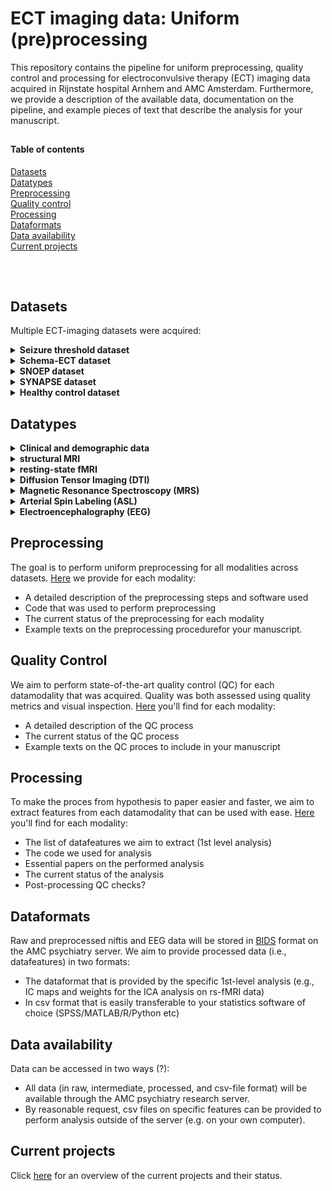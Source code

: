
# ECT imaging data: Uniform (pre)processing 
This repository contains the pipeline for uniform preprocessing, quality control and processing for electroconvulsive therapy (ECT) imaging data acquired in Rijnstate hospital Arnhem and AMC Amsterdam. Furthermore, we provide a description of the available data, documentation on the pipeline, and example pieces of text that describe the analysis for your manuscript. 

##

#### Table of contents
[Datasets](#Datasets)  
[Datatypes](#Datatypes)  
[Preprocessing](#Preprocessing)  
[Quality control](#Quality-control)  
[Processing](#Processing)  
[Dataformats](#Dataformats)  
[Data availability](#Data-availability)  
[Current projects](#Current-projects)

##

</br>

## Datasets
Multiple ECT-imaging datasets were acquired:

<details>
<summary> <b>Seizure threshold dataset</b> </summary> 
</br></br>  
This dataset was acquired in order to study neuroimaging and clinical predictors of seizure threshold in ECT. See related papers for the <a href="https://link.springer.com/article/10.1007/s00406-012-0342-7/tables/1"> clinical characteristics</a> of the sample. For papers on the structural MRI data, see <a href="https://www.sciencedirect.com/science/article/pii/S1935861X12002094?casa_token=cAC-WLm3LVcAAAAA:gm4tDvav6UkNTPFnTLWB_7c2fY4bnB_o-BNe3HnInR2mOL0qw0iFPD7MNEdiymz7QwEy4v7DvGk"> here </a> and  <a href="https://www.frontiersin.org/articles/10.3389/fpsyt.2014.00169/full"> here </a>. And another paper on the <a href="https://www.nature.com/articles/mp201478"> resting-state functional MRI (rs-fMRI) data </a>. 
  
Study status: data acquisition is finished. 
</br></br>
</details>


<details>
<summary> <b>Schema-ECT dataset</b> </summary> 
</br></br>  
This dataset was acquired to study a combined psychological+ECT intervention. For a description of the intervention see this  <a href="https://jamanetwork.com/journals/jamanetworkopen/fullarticle/2768949"> paper </a>, with a brief clinical description of the sample <a href="https://cdn.jamanetwork.com/ama/content_public/journal/jamanetworkopen/938527/zoi200468t1.png?Expires=1636631862&Signature=nWlCfYCET7ojxyvCuaFI5kitSWKRMCwvL~d5EF3blsRjbXMKw4zxSAsV6nRbeaOsUY6fYXKS9atC6FiCngE4EOIoVbNJuW4EsXfnjvY0SKLxkvh~GM3Ij9vdUhWI1YI4pGXww~h8amcKYizUJRt3ehFKxWZoASeQI9OoxXyw4orAge8AGmlhgv~bDyjb5KWUnoqiWtQUacBcz3nAdRAjh5El03wRKsSjvJZ7kybzNnv~LVRLQIYlcwAlxvK2KRshAtN-Vn2w3ULVxyriDm08ZGejQn0A4g3vfTO9VqTXvVlFqmFm3haArQakZGYBf3bRQG2Vo~2dL~-t09Khtn2qNA__&Key-Pair-Id=APKAIE5G5CRDK6RD3PGA"> here </a>. This dataset was acquired at both the Rijnstate and AMC site.
</br>
Status: data acquisition is finished.
</br></br>  
</details>

<details>
<summary> <b>SNOEP dataset</b> </summary> 
</br></br>  
SNOEP stands for Study on Neuroimaging predictors of Outcome in ECT Patients. This dataset is a continuous acquisition of neuroimaging and clinical data in ECT with the primary objective to predict treatment outcome.
</br>  
Status: acquisition is ongoing. 
</br></br>  
</details>

<details>
<summary> <b>SYNAPSE dataset</b> </summary> 
</br></br>  
In the SYNAPSE study, ECT is primarily used as a human model for epilepsy. Multiple pharmacotherapeutic interventions are studied to reduce post-ictal confusion. One of the hallmarks of this study is its acquisition of high-quality EEG data _during_ and after the seizure induced by ECT. Also multiple MRIs were acquired 30 minutes after the seizure.
</br>  
Status: acquisition is ongoing.
</br></br>  
</details>

<details>
<summary> <b>Healthy control dataset</b> </summary> 
</br></br>  
One of the current aims is to collect data on healthy controls that match patients of the schema-ECT dataset. Extensive cognitive data will be acquired in this dataset. 
</br>  
Status: awaiting for start acquisition. 
</br></br> 
</details>

## Datatypes

<details>
<summary> <b>Clinical and demographic data</b> </summary>
    
|      Datasets     | pre-ECT 	| during-ECT 	| post-ECT 	| follow-up 	|
|:-----------------:|:-------:	|:----------:	|:--------:	|:---------:	|
| Seizure threshold |    X    	|            	|          	|           	|
|        Schema-ECT |    X    	|            	|     X    	|     X     	|
|            SNOEP 	|    X    	|            	|     X    	|     X     	|
|          SYNAPSE 	|    X    	|           	|     X    	|     X     	|

</details>


<details>
<summary> <b>structural MRI</b> </summary>

|      Datasets     	| pre-ECT 	| during-ECT 	| post-ECT 	| follow-up 	|
|:-----------------:	|:-------:	|:----------:	|:--------:	|:---------:	|
| Seizure threshold 	|    X    	|            	|          	|           	|
|        Schema-ECT 	|    X    	|            	|     X    	|     X     	|
|             SNOEP 	|    X    	|            	|     X    	|     X     	|
|           SYNAPSE 	|    X    	|      X     	|     X    	|     X     	|
  
</details>    
    

<details>
<summary> <b>resting-state fMRI</b> </summary>

|      Datasets     	| pre-ECT 	| during-ECT 	| post-ECT 	| follow-up 	|
|:-----------------:	|:-------:	|:----------:	|:--------:	|:---------:	|
| Seizure threshold 	|    X    	|            	|          	|           	|
|        Schema-ECT 	|    X    	|            	|     X    	|     X     	|
|             SNOEP 	|    X    	|            	|     X    	|     X     	|
|           SYNAPSE 	|    X    	|      X     	|     X    	|     X     	|

</details>   
 
 
<details>
<summary> <b>Diffusion Tensor Imaging (DTI)</b> </summary>

|      Datasets     	| pre-ECT 	| during-ECT 	| post-ECT 	| follow-up 	|
|:-----------------:	|:-------:	|:----------:	|:--------:	|:---------:	|
| Seizure threshold 	|    X    	|            	|          	|           	|
|        Schema-ECT 	|    X    	|            	|     X    	|     X     	|
|             SNOEP 	|    X    	|            	|     X    	|     X     	|
|           SYNAPSE 	|    X    	|      X     	|     X    	|     X     	|
 
</details>      
    

<details>
<summary> <b>Magnetic Resonance Spectroscopy (MRS)</b> </summary>

|      Datasets     	| pre-ECT 	| during-ECT 	| post-ECT 	| follow-up 	|
|:-----------------:	|:-------:	|:----------:	|:--------:	|:---------:	|
| Seizure threshold 	|       	|            	|          	|           	|
|        Schema-ECT 	|    X    	|            	|     X    	|     X     	|
|             SNOEP 	|    X    	|            	|     X    	|     X     	|
|           SYNAPSE 	|    X    	|      X     	|     X    	|     X     	|

</details>     

<details>
<summary> <b>Arterial Spin Labeling (ASL)</b> </summary>

|      Datasets     	| pre-ECT 	| during-ECT 	| post-ECT 	| follow-up 	|
|:-----------------:	|:-------:	|:----------:	|:--------:	|:---------:	|
| Seizure threshold 	|       	|            	|          	|           	|
|        Schema-ECT 	|       	|            	|         	|           	|
|             SNOEP 	|    X    	|            	|     X    	|     X     	|
|           SYNAPSE 	|    X    	|      X     	|     X    	|     X     	|

</details>     


<details>
<summary> <b>Electroencephalography (EEG)</b> </summary>

|      Datasets     	| pre-ECT 	| during-ECT 	| post-ECT 	| follow-up 	|
|:-----------------:	|:-------:	|:----------:	|:--------:	|:---------:	|
| Seizure threshold 	|       	|            	|          	|           	|
|        Schema-ECT 	|       	|            	|         	|           	|
|             SNOEP 	|    X    	|            	|     X    	|     X     	|
|           SYNAPSE 	|    X    	|      X     	|     X    	|     X     	|

</details>   


## Preprocessing

The goal is to perform uniform preprocessing for all modalities across datasets. 
[Here](UP-preprocessing) we provide for each modality:
* A detailed description of the preprocessing steps and software used
* Code that was used to perform preprocessing
* The current status of the preprocessing for each modality
* Example texts on the preprocessing procedurefor your manuscript.


## Quality Control

We aim to perform state-of-the-art quality control (QC) for each datamodality that was acquired. Quality was both assessed using quality metrics and visual inspection. [Here](UP-QC) you'll find for each modality: 
* A detailed description of the QC process
* The current status of the QC process 
* Example texts on the QC proces to include in your manuscript

## Processing

To make the proces from hypothesis to paper easier and faster, we aim to extract features from each datamodality that can be used with ease. [Here](UP-processing) you'll find for each modality:
* The list of datafeatures we aim to extract (1st level analysis)
* The code we used for analysis
* Essential papers on the performed analysis
* The current status of the analysis
* Post-processing QC checks? 

## Dataformats
Raw and preprocessed niftis and EEG data will be stored in [BIDS](https://bids.neuroimaging.io/) format on the AMC psychiatry server. We aim to provide processed data (i.e., datafeatures) in two formats:
* The dataformat that is provided by the specific 1st-level analysis (e.g., IC maps and weights for the ICA analysis on rs-fMRI data)
* In csv format that is easily transferable to your statistics software of choice (SPSS/MATLAB/R/Python etc)


## Data availability
Data can be accessed in two ways (?):
* All data (in raw, intermediate, processed, and csv-file format) will be available through the AMC psychiatry research server. 
* By reasonable request, csv files on specific features can be provided to perform analysis outside of the server (e.g. on your own computer).

## Current projects
Click [here](UP-projects) for an overview of the current projects and their status. 
